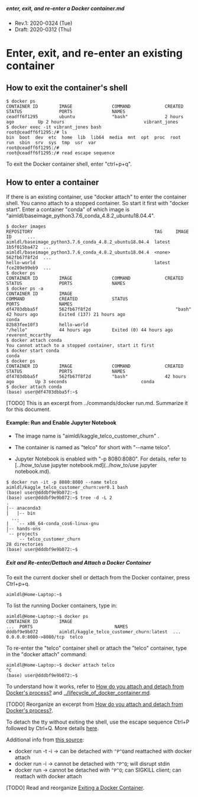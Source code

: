 ##### enter, exit, and re-enter a Docker container.md

* Rev.1: 2020-0324 (Tue)
* Draft: 2020-0312 (Thu)

# Enter, exit, and re-enter an existing container

## How to exit the container's shell

```
$ docker ps
CONTAINER ID        IMAGE               COMMAND             CREATED             STATUS              PORTS               NAMES
ceadff6f1295        ubuntu              "bash"              2 hours ago         Up 2 hours                              vibrant_jones
$ docker exec -it vibrant_jones bash
root@ceadff6f1295:/# ls
bin  boot  dev  etc  home  lib  lib64  media  mnt  opt  proc  root  run  sbin  srv  sys  tmp  usr  var
root@ceadff6f1295:/# 
root@ceadff6f1295:/# read escape sequence

```

To exit the Docker container shell, enter "ctrl+p+q".



## How to enter a container

If there is an existing container, use "docker attach" to enter the container shell. You canno attach to a stopped container. So start it first with "docker start". Enter a container "conda" of which image is "aimldl/baseimage_python3.7.6_conda_4.8.2_ubuntu18.04.4".



```
$ docker images
REPOSITORY                                              TAG     IMAGE ID      ...
aimldl/baseimage_python3.7.6_conda_4.8.2_ubuntu18.04.4  latest  1b5f015ba472  ...
aimldl/baseimage_python3.7.6_conda_4.8.2_ubuntu18.04.4  <none>  562fb67f8f2d  ...
hello-world                                             latest  fce289e99eb9  ...
$ docker ps 
CONTAINER ID        IMAGE               COMMAND             CREATED             STATUS              PORTS               NAMES
$ docker ps -a
CONTAINER ID        IMAGE                                       COMMAND             CREATED             STATUS                      PORTS               NAMES
df4703dbba5f        562fb67f8f2d                                "bash"              42 hours ago        Exited (137) 21 hours ago                       conda
82b83fee10f3        hello-world                                 "/hello"            44 hours ago        Exited (0) 44 hours ago                         reverent_mccarthy
$ docker attach conda
You cannot attach to a stopped container, start it first
$ docker start conda
conda
$ docker ps
CONTAINER ID        IMAGE               COMMAND             CREATED             STATUS              PORTS               NAMES
df4703dbba5f        562fb67f8f2d        "bash"              42 hours ago        Up 3 seconds                            conda
$ docker attach conda
(base) user@df4703dbba5f:~$ 
```

[TODO] This is an excerpt from ../commands/docker run.md. Summarize it for this document.

#### Example: Run and Enable Jupyter Notebook 

* The image name is "aimldl/kaggle_telco_customer_churn" .

* The container is named as "telco" for short with "--name telco".
* Jupyter Notebook is enabled with "-p 8080:8080". For details, refer to [../how_to/use jupyter notebook.md](../how_to/use jupyter notebook.md).

```
$ docker run -it -p 8080:8080 --name telco aimldl/kaggle_telco_customer_churn:ver0.1 bash
(base) user@dddbf9e9b072:~$ 
(base) user@dddbf9e9b072:~$ tree -d -L 2
.
|-- anaconda3
|   |-- bin
  ...
|   `-- x86_64-conda_cos6-linux-gnu
|-- hands-ons
`-- projects
    `-- telco_customer_churn
28 directories
(base) user@dddbf9e9b072:~$ 
```

##### Exit and Re-enter/Dettach and Attach a Docker Container

To exit the current docker shell or dettach from the Docker container, press Ctrl+p+q.

```
aimldl@Home-Laptop:~$ 
```

To list the running Docker containers, type in:

```
aimldl@Home-Laptop:~$ docker ps
CONTAINER ID        IMAGE                                                                  ...  PORTS                               NAMES
dddbf9e9b072        aimldl/kaggle_telco_customer_churn:latest  ...  0.0.0.0:8080->8080/tcp  telco
```

To re-enter the "telco" container shell or attach the "telco" container, type in the "docker attach" command:

```
aimldl@Home-Laptop:~$ docker attach telco
^C
(base) user@dddbf9e9b072:~$ 
```

To understand how it works, refer to [How do you attach and detach from Docker's process?](https://stackoverflow.com/questions/19688314/how-do-you-attach-and-detach-from-dockers-process) and [../lifecycle_of_docker_container.md](../lifecycle_of_docker_container.md). 



[TODO] Reorganize an excerpt from [How do you attach and detach from Docker's process?](https://stackoverflow.com/questions/19688314/how-do-you-attach-and-detach-from-dockers-process).

To detach the tty without exiting the shell, use the escape sequence Ctrl+P followed by Ctrl+Q. More details [here](https://docs.docker.com/engine/reference/commandline/attach/).

Additional info from [this source](https://groups.google.com/forum/#!msg/docker-user/nWXAnyLP9-M/kbv-FZpF4rUJ):

- docker run -t -i → can be detached with `^P^Q`and reattached with docker attach
- docker run -i → cannot be detached with `^P^Q`; will disrupt stdin
- docker run → cannot be detached with `^P^Q`; can SIGKILL client; can reattach with docker attach



[TODO] Read and reorganize [Exiting a Docker Container](https://vsupalov.com/exit-docker-container/).

